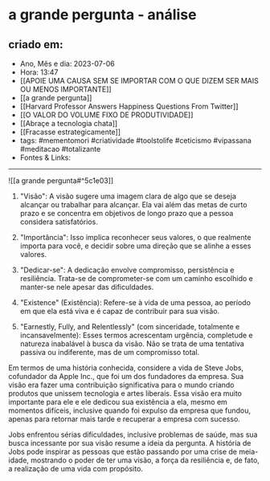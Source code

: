 # a grande pergunta - análise

## criado em: 
-  Ano, Mês e dia: 2023-07-06
- Hora: 13:47
- [[APOIE UMA CAUSA SEM SE IMPORTAR COM O QUE DIZEM SER MAIS OU MENOS IMPORTANTE]]
- [[a grande pergunta]]
- [[Harvard Professor Answers Happiness Questions From Twitter]]
- [[O VALOR DO VOLUME FIXO DE PRODUTIVIDADE]]
- [[Abraçe a tecnologia chata]]
- [[Fracasse estrategicamente]]
- tags: #mementomori #criatividade #toolstolife #ceticismo #vipassana #meditacao #totalizante 
- Fontes & Links: 
---
![[a grande pergunta#^5c1e03]]

1. "Visão": A visão sugere uma imagem clara de algo que se deseja alcançar ou trabalhar para alcançar. Ela vai além das metas de curto prazo e se concentra em objetivos de longo prazo que a pessoa considera satisfatórios.

2. "Importância": Isso implica reconhecer seus valores, o que realmente importa para você, e decidir sobre uma direção que se alinhe a esses valores.

3. "Dedicar-se": A dedicação envolve compromisso, persistência e resiliência. Trata-se de comprometer-se com um caminho escolhido e manter-se nele apesar das dificuldades.

4. "Existence" (Existência): Refere-se à vida de uma pessoa, ao período em que ela está viva e é capaz de contribuir para sua visão.

5. "Earnestly, Fully, and Relentlessly" (com sinceridade, totalmente e incansavelmente): Esses termos acrescentam urgência, completude e natureza inabalável à busca da visão. Não se trata de uma tentativa passiva ou indiferente, mas de um compromisso total.

Em termos de uma história conhecida, considere a vida de Steve Jobs, cofundador da Apple Inc., que foi um dos fundadores da empresa. Sua visão era fazer uma contribuição significativa para o mundo criando produtos que unissem tecnologia e artes liberais. Essa visão era muito importante para ele e ele dedicou sua existência a ela, mesmo em momentos difíceis, inclusive quando foi expulso da empresa que fundou, apenas para retornar mais tarde e recuperar a empresa com sucesso. 

Jobs enfrentou sérias dificuldades, inclusive problemas de saúde, mas sua busca incessante por sua visão resume a ideia da pergunta. A história de Jobs pode inspirar as pessoas que estão passando por uma crise de meia-idade, mostrando o poder de ter uma visão, a força da resiliência e, de fato, a realização de uma vida com propósito.